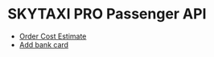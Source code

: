SKYTAXI PRO Passenger API
===

* [Order Cost Estimate](doc/rest/estimate.md)
* [Add bank card](doc/rest/bank_card_add.md)
